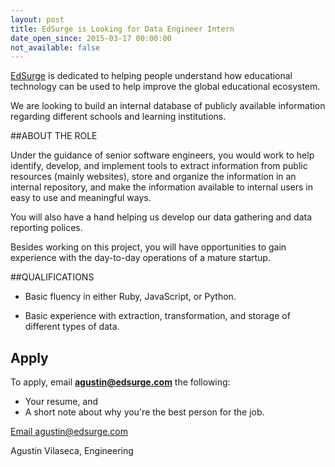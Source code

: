 ```yaml
---
layout: post
title: EdSurge is Looking for Data Engineer Intern
date_open_since: 2015-03-17 00:00:00
not_available: false
---
```


[EdSurge](http://www.edsurge.com) is dedicated to helping people understand how educational technology can be used to help improve the global educational ecosystem.

We are looking to build an internal database of publicly available information regarding different schools and learning institutions.

<!--break-->

##ABOUT THE ROLE

Under the guidance of senior software engineers, you would work to help identify, develop, and implement tools to extract information from public resources (mainly websites), store and organize the information in an internal repository, and make the information available to internal users in easy to use and meaningful ways.

You will also have a hand helping us develop our data gathering and data reporting polices.

Besides working on this project, you will have opportunities to gain experience with the day-to-day operations of a mature startup.

##QUALIFICATIONS

* Basic fluency in either Ruby, JavaScript, or Python.

* Basic experience with extraction, transformation, and storage of different types of data.

<!--musthaves-->

## Apply

To apply, email **agustin@edsurge.com** the following:

* Your resume, and
* A short note about why you're the best person for the job.

<a href="mailto:agustin@edsurge.com" class="button button-rounded button-primary button-large">Email agustin@edsurge.com</a>

Agustin Vilaseca, Engineering
